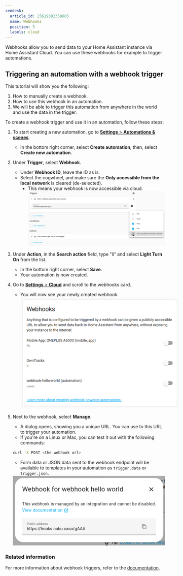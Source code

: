 ```yaml
---
zendesk:
  article_id: 25619382358685
  name: Webhooks
  position: 5
  labels: cloud
---
```


Webhooks allow you to send data to your Home Assistant instance via Home Assistant Cloud. You can use these webhooks for example to trigger automations.

## Triggering an automation with a webhook trigger

This tutorial will show you the following:

1. How to manually create a webhook.
1. How to use this webhook in an automation.
1. We will be able to trigger this automation from anywhere in the world and use the data in the trigger.

To create a webhook trigger and use it in an automation, follow these steps:

1. To start creating a new automation, go to [**Settings** > **Automations & scenes**](https://my.home-assistant.io/redirect/automations/).

   - In the bottom right corner, select **Create automation**, then, select **Create new automation**.

1. Under **Trigger**, select **Webhook**.

   - Under **Webhook ID**, leave the ID as is.
   - Select the cogwheel, and make sure the **Only accessible from the local network** is cleared (de-selected).
     - This means your webhook is now accessible via cloud.
       <img src="/static/img/cloud/webhooks-01.png" alt="Screenshot of the webhook automation trigger">

1. Under **Action**, in the **Search action** field, type "li" and select **Light Turn On** from the list.
   - In the bottom right corner, select **Save**.
   - Your automation is now created.
1. Go to [**Settings** > **Cloud**](https://my.home-assistant.io/redirect/cloud/) and scroll to the webhooks card.
   - You will now see your newly created webhook.
     <img src="/static/img/cloud/webhooks-02.png" alt="Screenshot of the webhooks card in the Cloud panel" style="max-width: 500px;">
1. Next to the webhook, select **Manage**.

   - A dialog opens, showing you a unique URL. You can use to this URL to trigger your automation.
   - If you're on a Linux or Mac, you can test it out with the following commands:

   ```bash
   curl -X POST <the webhook url>
   ```

   - Form data or JSON data sent to the webhook endpoint will be available to templates in your automation as `trigger.data` or `trigger.json`.

   <img src="/static/img/cloud/webhooks-03.png" alt="Screenshot of the webhook info dialog">

### Related information

For more information about webhook triggers, refer to the [documentation](https://www.home-assistant.io/docs/automation/trigger/#webhook-trigger).
